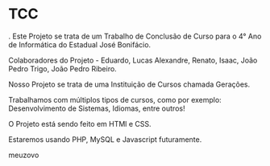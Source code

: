 # TCC
.
Este Projeto se trata de um Trabalho de Conclusão de Curso para o 4° Ano de Informática do Estadual José Bonifácio.

Colaboradores do Projeto - Eduardo, Lucas Alexandre, Renato, Isaac, João Pedro Trigo, João Pedro Ribeiro.

Nosso Projeto se trata de uma Instituição de Cursos chamada Gerações.

Trabalhamos com múltiplos tipos de cursos, como por exemplo: Desenvolvimento de Sistemas, Idiomas, entre outros!

O Projeto está sendo feito em HTMl e CSS.

Estaremos usando PHP, MySQL e Javascript futuramente.

meuzovo
